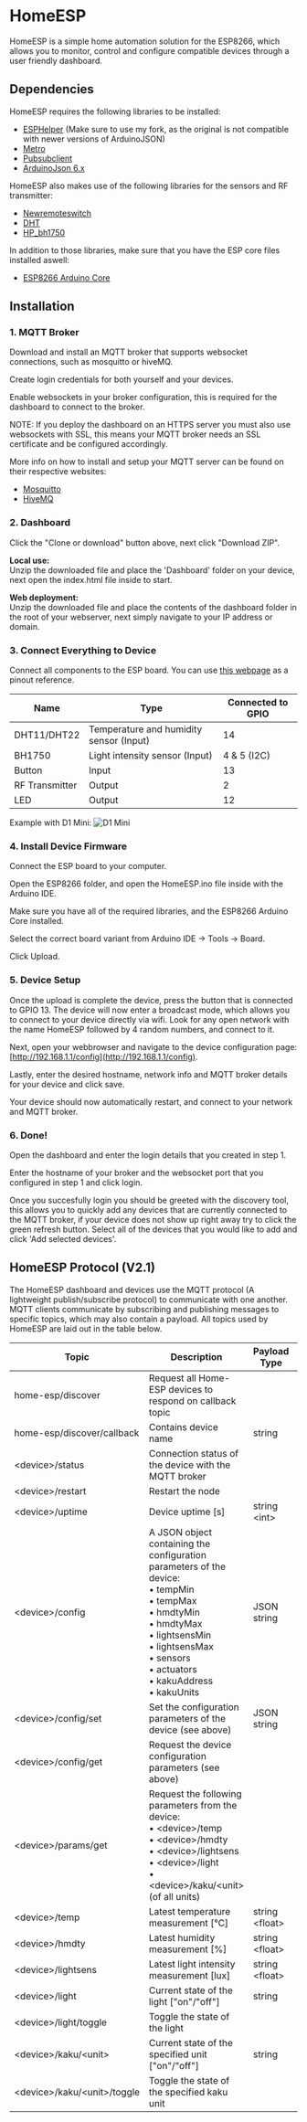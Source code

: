 # HomeESP
HomeESP is a simple home automation solution for the ESP8266, which allows you to monitor, control and configure compatible devices through a user friendly dashboard.

## Dependencies
HomeESP requires the following libraries to be installed:
* [ESPHelper](https://github.com/Raphire/ESPHelper) (Make sure to use my fork, as the original is not compatible with newer versions of ArduinoJSON)
* [Metro](https://www.pjrc.com/teensy/td_libs_Metro.html)
* [Pubsubclient](https://github.com/knolleary/pubsubclient)
* [ArduinoJson 6.x](https://github.com/bblanchon/ArduinoJson)

HomeESP also makes use of the following libraries for the sensors and RF transmitter:
* [Newremoteswitch](https://bitbucket.org/fuzzillogic/433mhzforarduino/wiki/Home)
* [DHT](https://github.com/adafruit/DHT-sensor-library)
* [HP_bh1750](https://github.com/Starmbi/hp_BH1750)

In addition to those libraries, make sure that you have the ESP core files installed aswell:
* [ESP8266 Arduino Core](https://github.com/esp8266/Arduino)

## Installation
### 1. MQTT Broker
Download and install an MQTT broker that supports websocket connections, such as mosquitto or hiveMQ. 

Create login credentials for both yourself and your devices.

Enable websockets in your broker configuration, this is required for the dashboard to connect to the broker.

NOTE: If you deploy the dashboard on an HTTPS server you must also use websockets with SSL, this means your MQTT broker needs an SSL certificate and be configured accordingly. 

More info on how to install and setup your MQTT server can be found on their respective websites:
* [Mosquitto](https://mosquitto.org/)
* [HiveMQ](https://www.hivemq.com/)

### 2. Dashboard
Click the "Clone or download" button above, next click "Download ZIP".

**Local use:** <br>
Unzip the downloaded file and place the 'Dashboard' folder on your device, next open the index.html file inside to start.

**Web deployment:** <br>
Unzip the downloaded file and place the contents of the dashboard folder in the root of your webserver, next simply navigate to your IP address or domain.

### 3. Connect Everything to Device
Connect all components to the ESP board. You can use [this webpage](https://randomnerdtutorials.com/esp8266-pinout-reference-gpios/) as a pinout reference.

Name | Type | Connected to GPIO
------------ | -------------  | -------------
DHT11/DHT22 | Temperature and humidity sensor (Input) | 14
BH1750 | Light intensity sensor (Input) | 4 & 5 (I2C)
Button | Input | 13
RF Transmitter | Output | 2
LED | Output | 12

Example with D1 Mini:
![D1 Mini](https://i.imgur.com/rtS2qYB.png)


### 4. Install Device Firmware
Connect the ESP board to your computer.

Open the ESP8266 folder, and open the HomeESP.ino file inside with the Arduino IDE.

Make sure you have all of the required libraries, and the ESP8266 Arduino Core installed.

Select the correct board variant from Arduino IDE -> Tools -> Board.

Click Upload.

### 5. Device Setup
Once the upload is complete the device, press the button that is connected to GPIO 13. The device will now enter a broadcast mode, which allows you to connect to your device directly via wifi. Look for any open network with the name HomeESP followed by 4 random numbers, and connect to it.

Next, open your webbrowser and navigate to the device configuration page: [http://192.168.1.1/config](http://192.168.1.1/config).

Lastly, enter the desired hostname, network info and MQTT broker details for your device and click save.

Your device should now automatically restart, and connect to your network and MQTT broker. 

### 6. Done!
Open the dashboard and enter the login details that you created in step 1. 

Enter the hostname of your broker and the websocket port that you configured in step 1 and click login.

Once you succesfully login you should be greeted with the discovery tool, this allows you to quickly add any devices that are currently connected to the MQTT broker, if your device does not show up right away try to click the green refresh button. Select all of the devices that you would like to add and click 'Add selected devices'.

## HomeESP Protocol (V2.1)
The HomeESP dashboard and devices use the MQTT protocol (A lightweight publish/subscribe protocol) to communicate with one another. MQTT clients communicate by subscribing and publishing messages to specific topics, which may also contain a payload. All topics used by HomeESP are laid out in the table below.

Topic | Description | Payload Type | Example Payload
------------ | -------------  | ------------- | -------------
home-esp/discover | Request all Home-ESP devices to respond on callback topic
home-esp/discover/callback | Contains device name | string | "Livingroom"
\<device\>/status	| Connection status of the device with the MQTT broker
\<device\>/restart	| Restart the node
\<device\>/uptime	| Device uptime [s] | string \<int\> | 806
\<device\>/config	| A JSON object containing the configuration parameters of the device:<br>•	tempMin<br>•	tempMax<br>•	hmdtyMin<br>•	hmdtyMax<br>•	lightsensMin<br>•	lightsensMax<br>•	sensors<br>•	actuators<br>•	kakuAddress<br>•	kakuUnits | JSON string
\<device\>/config/set | Set the configuration parameters of the device (see above) | JSON string
\<device\>/config/get | Request the device configuration parameters (see above)
\<device\>/params/get | Request the following parameters from the device: <br>•	\<device\>/temp<br>•	\<device\>/hmdty<br>•	\<device\>/lightsens<br>•	\<device\>/light<br>•	\<device\>/kaku/\<unit\> (of all units)
\<device\>/temp | Latest temperature measurement [°C] | string \<float\> | 22.30
\<device\>/hmdty | Latest humidity measurement [%] | string \<float\> | 50.90
\<device\>/lightsens | Latest light intensity measurement [lux] | string \<float\> | 324.29
\<device\>/light | Current state of the light ["on"/"off"] | string | "on"
\<device\>/light/toggle | Toggle the state of the light
\<device\>/kaku/\<unit\> | Current state of the specified unit ["on"/"off"] | string | "off"
\<device\>/kaku/\<unit\>/toggle | Toggle the state of the specified kaku unit
